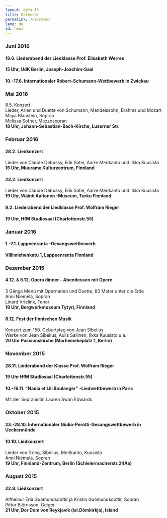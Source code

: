 ```yaml
---
layout: default
title: Kalender
permalink: /de/news/
lang: de
id: news
---
```


### Juni 2016  

#### 19.6. Liederabend der Liedklasse Prof. Elisabeth Werres  
__15 Uhr, UdK Berlin, Joseph-Joachim-Saal__  

#### 10.-17.6. Internationaler Robert-Schumann-Wettbewerb in Zwickau  

### Mai 2016  

8.5. Konzert  
Lieder, Arien und Duette von Schumann, Mendelssohn, Brahms und Mozart 
Maya Blaustein, Sopran  
Melissa Sofner, Mezzosopran  
__18 Uhr, Johann-Sebastian-Bach-Kirche, Luzerner Str.__  

### Februar 2016  

#### 28.2. Liedkonzert  
Lieder von Claude Debussy, Erik Satie, Aarre Merikanto und Ilkka Kuusisto  
__16 Uhr, Muurame Kulturzentrum, Finnland__  

#### 23.2. Liedkonzert  
Lieder von Claude Debussy, Erik Satie, Aarre Merikanto und Ilkka Kuusisto  
__19 Uhr, Wäinö Aaltonen -Museum, Turku Finnland__  

#### 9.2. Liederabend der Liedklasse Prof. Wolfram Rieger  
__19 Uhr, HfM Studiosaal (Charlottenstr.55)__  

### Januar 2016  

#### 1.-7.1. Lappeenranta -Gesangswettbewerb  
__Villimiehenkatu 1, Lappeenranta Finnland__  

### Dezember 2015  

#### 4.12. & 5.12. Opera dinner - Abendessen mit Opern  
3 Gänge Menü mit Opernarien und Duette, 80 Meter unter die Erde  
Anni Niemelä, Sopran  
Linard Vrielink, Tenor  
__18 Uhr, Bergwerkmuseum Tytyri, Finnland__  

#### 8.12. Fest der finnischen Musik  
Konzert zum 150. Geburtstag von Jean Sibelius  
Werke von Jean Sibelius, Aulis Sallinen, Ilkka Kuusisto u.a.  
__20 Uhr Passionskirche (Marheinekeplatz 1, Berlin)__  

### November 2015  

#### 28.11. Liederabend der Klasse Prof. Wolfram Rieger  
__19 Uhr HfM Studiosaal (Charlottenstr.55)__  

#### 10.-16.11. "Nadia et Lili Boulanger" -Liedwettbewerb in Paris  
Mit der Sopranistin Lauren Swan Edwards  

### Oktober 2015  

#### 23.-28.10. Internationaler Giulio-Perotti-Gesangswettbewerb in Ueckermünde  

#### 10.10. Liedkonzert
Lieder von Grieg, Sibelius, Merikanto, Kuusisto  
Anni Niemelä, Sopran  
__19 Uhr, Finnland-Zentrum, Berlin (Schleiermacherstr.24Aa)__  

### August 2015

#### 22.8. Liedkonzert
Álfheiður Erla Guðmundsdóttir ja Kristin Guðmundsdóttir, Sopran  
Pétur Björnsson, Geiger  
__21 Uhr, Der Dom von Reykjavík (isl.Dómkirkja), Island__

